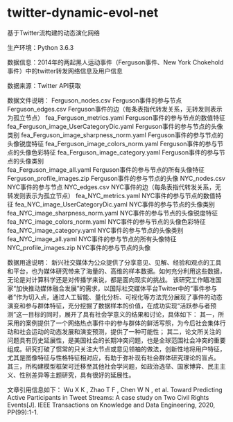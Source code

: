 # twitter-dynamic-evol-net

基于Twitter流构建的动态演化网络


生产环境：Python 3.6.3


数据信息：2014年的两起黑人运动事件（Ferguson事件、New York Chokehold事件）中的twitter转发网络信息及用户信息


数据来源：Twitter API获取


数据文件说明：
Ferguson_nodes.csv   						Ferguson事件的参与节点
Ferguson_edges.csv   						Ferguson事件的边（每条表指代转发关系，无转发则表示为孤立节点）
fea_Ferguson_metrics.yaml					Ferguson事件的参与节点的数值特征
fea_Ferguson_image_UserCategoryDic.yaml		Ferguson事件的参与节点的头像类别
fea_Ferguson_image_sharpness_norm.yaml		Ferguson事件的参与节点的头像锐度特征
fea_Ferguson_image_colors_norm.yaml			Ferguson事件的参与节点的头像色彩特征
fea_Ferguson_image_category.yaml			Ferguson事件的参与节点的头像类别	
fea_Ferguson_image_all.yaml					Ferguson事件的参与节点的所有头像特征
Ferguson_profile_images.zip					Ferguson事件的参与节点的头像
NYC_nodes.csv   							NYC事件的参与节点
NYC_edges.csv   							NYC事件的边（每条表指代转发关系，无转发则表示为孤立节点）
fea_NYC_metrics.yaml						NYC事件的参与节点的数值特征
fea_NYC_image_UserCategoryDic.yaml			NYC事件的参与节点的头像类别
fea_NYC_image_sharpness_norm.yaml			NYC事件的参与节点的头像锐度特征
fea_NYC_image_colors_norm.yaml				NYC事件的参与节点的头像色彩特征
fea_NYC_image_category.yaml					NYC事件的参与节点的头像类别	
fea_NYC_image_all.yaml						NYC事件的参与节点的所有头像特征
NYC_profile_images.zip						NYC事件的参与节点的头像


数据用途说明：
新兴社交媒体为公众提供了分享意见、见解、经验和观点的工具和平台，也为媒体研究带来了海量的、高维的样本数据。如何充分利用这些数据，无论是对计算科学还是对传播学来说，都是面向现实的挑战。
该研究工作瞄准国家“加快推动媒体融合发展”的需求，以国际社交媒体平台Twitter中的“事件参与者”作为切入点，通过人工智能、量化分析、可视化等方法充分展现了事件的动态演变和参与群体特征，充分挖掘了数据样本的价值，在成功实现“活跃参与者预测”这一目标的同时，展开了具有社会学意义的结果和讨论，具体如下：
其一，所采用的案例提供了一个网络热点事件中的参与群体的鲜活写照，为今后社会集体行动和社会运动的动态发展和演变预测，提供了一种可能性；
其二，论文所关注的问题具有历史延展性，是美国社会的长期冲突问题，也是全球范围社会冲突的重要组成。研究打破了惯常的只关注大节点或意见领袖的做法，创新性地将用户特征，尤其是图像特征与性格特征相对应，有助于弥补现有社会群体研究理论的盲点。
其三，所构建模型框架可迁移至其他社会学问题，如政治选举、国家博弈、民主主义、性别差异等主题研究，具有很好的延展性。


文章引用信息如下：
Wu X K , Zhao T F , Chen W N , et al. Toward Predicting Active Participants in Tweet Streams: A case study on Two Civil Rights Events[J]. IEEE Transactions on Knowledge and Data Engineering, 2020, PP(99):1-1.


